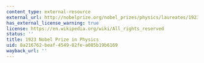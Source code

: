 ```yaml
---
content_type: external-resource
external_url: http://nobelprize.org/nobel_prizes/physics/laureates/1923/
has_external_license_warning: true
license: https://en.wikipedia.org/wiki/All_rights_reserved
status: ''
title: 1923 Nobel Prize in Physics
uid: 8a216762-beaf-4549-82fe-a085b19b6169
wayback_url: ''
---
```

